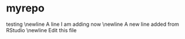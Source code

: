 # myrepo
testing \newline
A line I am adding now \newline
A new line added from RStudio \newline
Edit this file
